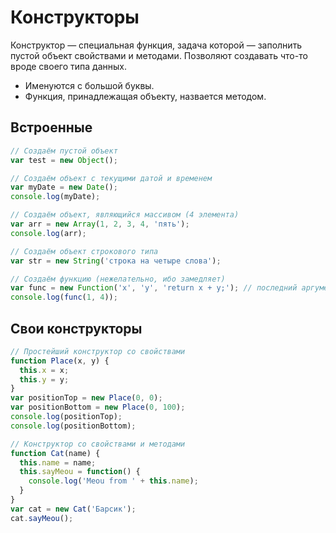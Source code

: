 # Конструкторы

Конструктор — специальная функция, задача которой — заполнить пустой объект свойствами и методами. Позволяют создавать что-то вроде своего типа данных.

- Именуются с большой буквы.
- Функция, принадлежащая объекту, назвается методом.

## Встроенные

```js
// Создаём пустой объект
var test = new Object();

// Создаём объект c текущими датой и временем
var myDate = new Date();
console.log(myDate);

// Создаём объект, являющийся массивом (4 элемента)
var arr = new Array(1, 2, 3, 4, 'пять');
console.log(arr);

// Создаём объект строкового типа
var str = new String('строка на четыре слова');

// Создаём функцию (нежелательно, ибо замедляет)
var func = new Function('x', 'y', 'return x + y;'); // последний аргумент — тело функции
console.log(func(1, 4));
```



## Свои конструкторы

```js
// Простейший конструктор со свойствами
function Place(x, y) {
  this.x = x;
  this.y = y;
}
var positionTop = new Place(0, 0);
var positionBottom = new Place(0, 100);
console.log(positionTop);
console.log(positionBottom);

// Конструктор со свойствами и методами
function Cat(name) {
  this.name = name;
  this.sayMeou = function() {
    console.log('Meou from ' + this.name);
  }
}
var cat = new Cat('Барсик');
cat.sayMeou();
```
